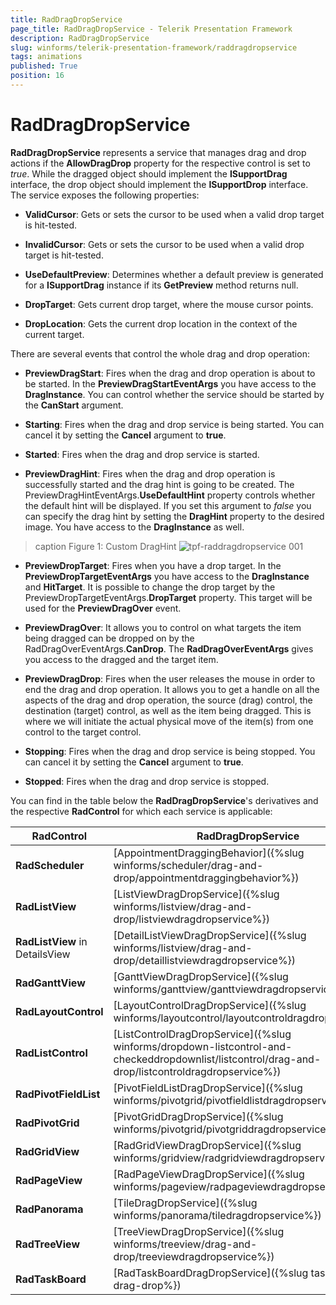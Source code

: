 ```yaml
---
title: RadDragDropService
page_title: RadDragDropService - Telerik Presentation Framework
description: RadDragDropService
slug: winforms/telerik-presentation-framework/raddragdropservice
tags: animations
published: True
position: 16
---
```


# RadDragDropService

**RadDragDropService** represents a service that manages drag and drop actions if the **AllowDragDrop** property for the respective control is set to *true*. While the dragged object should implement the **ISupportDrag** interface, the drop object should implement the **ISupportDrop** interface. The service exposes the following properties:

* **ValidCursor**: Gets or sets the cursor to be used when a valid drop target is hit-tested.

* **InvalidCursor**: Gets or sets the cursor to be used when a valid drop target is hit-tested.

* **UseDefaultPreview**: Determines whether a default preview is generated for a **ISupportDrag** instance if its **GetPreview** method returns null.

* **DropTarget**: Gets current drop target, where the mouse cursor points.

* **DropLocation**: Gets the current drop location in the context of the current target.

There are several events that control the whole drag and drop operation:

* **PreviewDragStart**: Fires when the drag and drop operation is about to be started. In the **PreviewDragStartEventArgs** you have access to the **DragInstance**. You can control whether the service should be started by the **CanStart** argument.

* **Starting**: Fires when the drag and drop service is being started. You can cancel it by setting the **Cancel** argument to **true**.

* **Started**: Fires when the drag and drop service is started.

* **PreviewDragHint**: Fires when the drag and drop operation is successfully started and the drag hint is going to be created. The PreviewDragHintEventArgs.**UseDefaultHint** property controls whether the default hint will be displayed. If you set this argument to *false* you can specify the drag hint by setting the **DragHint** property to the desired image. You have access to the **DragInstance** as well.

>caption Figure 1: Custom DragHint
![tpf-raddragdropservice 001](images/tpf-raddragdropservice001.png)

* **PreviewDropTarget**: Fires when you have a drop target. In the **PreviewDropTargetEventArgs** you have access to the **DragInstance** and **HitTarget**. It is possible to change the drop target by the PreviewDropTargetEventArgs.**DropTarget** property. This target will be used for the **PreviewDragOver** event.

* **PreviewDragOver**:  It allows you to control on what targets the item being dragged can be dropped on by the RadDragOverEventArgs.**CanDrop**. The **RadDragOverEventArgs** gives you access to the dragged  and the target item.

* **PreviewDragDrop**: Fires when the user releases the mouse in order to end the drag and drop operation. It allows you to get a handle on all the aspects of the drag and drop operation, the source (drag) control, the destination (target) control, as well as the item being dragged. This is where we will initiate the actual physical move of the item(s) from one control to the target control. 

* **Stopping**: Fires when the drag and drop service is being stopped. You can cancel it by setting the **Cancel** argument to **true**.

* **Stopped**: Fires when the drag and drop service is stopped.

You can find in the table below the **RadDragDropService**'s derivatives and the respective **RadControl** for which each service is applicable:

|RadControl|RadDragDropService|
|----|----|
|**RadScheduler**|[AppointmentDraggingBehavior]({%slug winforms/scheduler/drag-and-drop/appointmentdraggingbehavior%})|
|**RadListView**|[ListViewDragDropService]({%slug winforms/listview/drag-and-drop/listviewdragdropservice%})|
|**RadListView** in DetailsView|[DetailListViewDragDropService]({%slug winforms/listview/drag-and-drop/detaillistviewdragdropservice%})|
|**RadGanttView**|[GanttViewDragDropService]({%slug winforms/ganttview/ganttviewdragdropservice%})|
|**RadLayoutControl**|[LayoutControlDragDropService]({%slug winforms/layoutcontrol/layoutcontroldragdropservice%})|
|**RadListControl**|[ListControlDragDropService]({%slug winforms/dropdown-listcontrol-and-checkeddropdownlist/listcontrol/drag-and-drop/listcontroldragdropservice%})|
|**RadPivotFieldList**|[PivotFieldListDragDropService]({%slug winforms/pivotgrid/pivotfieldlistdragdropservice%})|
|**RadPivotGrid**|[PivotGridDragDropService]({%slug winforms/pivotgrid/pivotgriddragdropservice%})|
|**RadGridView**|[RadGridViewDragDropService]({%slug winforms/gridview/radgridviewdragdropservice%})|
|**RadPageView**|[RadPageViewDragDropService]({%slug winforms/pageview/radpageviewdragdropservice%})|
|**RadPanorama**|[TileDragDropService]({%slug winforms/panorama/tiledragdropservice%})|
|**RadTreeView**|[TreeViewDragDropService]({%slug winforms/treeview/drag-and-drop/treeviewdragdropservice%})|
|**RadTaskBoard**|[RadTaskBoardDragDropService]({%slug task-board-drag-drop%})|
